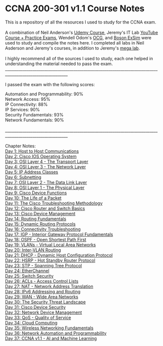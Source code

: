 # CCNA 200-301 v1.1 Course Notes
This is a repository of all the resources I used to study for the CCNA exam.\
\
A combination of Neil Anderson's [Udemy Course](https://www.udemy.com/course/ccna-complete), Jeremy's IT Lab [YouTube Course + Practice Exams](https://www.youtube.com/watch?v=H8W9oMNSuwo&list=PLxbwE86jKRgMpuZuLBivzlM8s2Dk5lXBQ), Wendell Odom's [OCG](https://www.ciscopress.com/store/ccna-200-301-official-cert-guide-library-9781587147142), and [Boson ExSim](https://www.boson.com/practice-exam/200-301-cisco-ccna-practice-exam) were used to study and compile the notes here. I completed all labs in Neil Asderson and Jeremy's courses, in addition to Jeremy's [mega lab](https://www.youtube.com/watch?v=2p7-MluKAgE&t). \
\
I highly recommend all of the sources I used to study, each one helped in understanding the material needed to pass the exam.\
______________________________________________________________________________________________________________\
\
I passed the exam with the following scores: 

Automation and Programmability: 90%\
Network Access: 95%\
IP Connectivity: 88%\
IP Services: 90%\
Security Fundamentals: 93%\
Network Fundamentals: 90%\
\
______________________________________________________________________________________________________________\
\
Chapter Notes:\
[Day 1: Host to Host Communications](https://github.com/jm-frick/CCNA/blob/main/Notes/Day%201%3A%20Host%20to%20Host%20Communications)\
[Day 2: Cisco IOS Operating System](https://github.com/jm-frick/CCNA/blob/main/Notes/Day%202%3A%20Cisco%20IOS%20Operating%20System)\
[Day 3: OSI Layer 4 - The Transport Layer](https://github.com/jm-frick/CCNA/blob/main/Notes/Day%203%3A%20OSI%20Layer%204%20-%20The%20Transport%20Layer)\
[Day 4: OSI Layer 3 - The Network Layer](https://github.com/jm-frick/CCNA/blob/main/Notes/Day%204%3A%20OSI%20Layer%203%20-%20The%20Network%20Layer)\
[Day 5: IP Address Classes](https://github.com/jm-frick/CCNA/blob/main/Notes/Day%205%3A%20IP%20Address%20Classes)\
[Day 6: Subnetting](https://github.com/jm-frick/CCNA/blob/main/Notes/Day%206%3A%20Subnetting)\
[Day 7: OSI Layer 2 - The Data Link Layer](https://github.com/jm-frick/CCNA/blob/main/Notes/Day%207%3A%20OSI%20Layer%202%20-%20The%20Data%20Link%20Layer)\
[Day 8: OSI Layer 1 - The Physical Layer](https://github.com/jm-frick/CCNA/blob/main/Notes/Day%208%3A%20OSI%20Layer%201%20-%20The%20Physical%20Layer)\
[Day 9: Cisco Device Functions](https://github.com/jm-frick/CCNA/blob/main/Notes/Day%209%3A%20Cisco%20Device%20Functions)\
[Day 10: The Life of a Packet](https://github.com/jm-frick/CCNA/blob/main/Notes/Day%2010%3A%20The%20Life%20of%20a%20Packet)\
[Day 11: The Cisco Troubleshooting Methodology](https://github.com/jm-frick/CCNA/blob/main/Notes/Day%2011%3A%20%20The%20Cisco%20Troubleshooting%20Methodology%20Define%20Problem%3A%20Clearly%20specify%20what%20the%20problem%20is)\
[Day 12: Cisco Router and Switch Basics](https://github.com/jm-frick/CCNA/blob/main/Notes/Day%2012%3A%20Cisco%20Router%20and%20Switch%20Basics)\
[Day 13: Cisco Device Management](https://github.com/jm-frick/CCNA/blob/main/Notes/Day%2013%3A%20Cisco%20Device%20Management)\
[Day 14: Routing Fundamentals](https://github.com/jm-frick/CCNA/blob/main/Notes/Day%2014%3A%20Routing%20Fundamentals)\
[Day 15: Dynamic Routing Protocols](https://github.com/jm-frick/CCNA/blob/main/Notes/Day%2015%3A%20Dynamic%20Routing%20Protocols)\
[Day 16: Connectivity Troubleshooting](https://github.com/jm-frick/CCNA/blob/main/Notes/Day%2015%3A%20Dynamic%20Routing%20Protocols)\
[Day 17: IGP - Interior Gateway Protocol Fundamentals](https://github.com/jm-frick/CCNA/blob/main/Notes/Day%2017%3A%20IGP%20-%20Interior%20Gateway%20Protocol%20Fundamentals)\
[Day 18: OSPF - Open Shortest Path First](https://github.com/jm-frick/CCNA/blob/main/Notes/Day%2018%3A%20OSPF%20-%20Open%20Shortest%20Path%20First)\
[Day 19: VLANs - Virtual Local Area Networks](https://github.com/jm-frick/CCNA/blob/main/Notes/Day%2019%20-%20VLANs%3A%20Virtual%20Local%20Area%20Networks)\
[Day 20: Inter-VLAN Routing](https://github.com/jm-frick/CCNA/blob/main/Notes/Day%2020%3A%20Inter-VLAN%20Routing)\
[Day 21: DHCP - Dynamic Host Configuration Protocol](https://github.com/jm-frick/CCNA/blob/main/Notes/Day%2021%3A%20DHCP%20-%20Dynamic%20Host%20Configuration%20Protocol)\
[Day 22: HSRP - Hot Standby Router Protocol](https://github.com/jm-frick/CCNA/blob/main/Notes/Day%2022%3A%20HSRP%20-%20Hot%20Standby%20Router%20Protocol)\
[Day 23: STP - Spanning Tree Protocol](https://github.com/jm-frick/CCNA/blob/main/Notes/Day%2023%3A%20STP%20-%20Spanning%20Tree%20Protocol)\
[Day 24: EtherChannel](https://github.com/jm-frick/CCNA/blob/main/Notes/Day%2024%3A%20EtherChannel)\
[Day 25: Switch Security](https://github.com/jm-frick/CCNA/blob/main/Notes/Day%2025%3A%20Switch%20Security)\
[Day 26: ACLs - Access Control Lists](https://github.com/jm-frick/CCNA/blob/main/Notes/Day%2026%3A%20ACLs%20-%20Access%20Control%20Lists)\
[Day 27: NAT - Network Address Translation](https://github.com/jm-frick/CCNA/blob/main/Notes/Day%2027%3A%20NAT%20-%20Network%20Address%20Translation)\
[Day 28: IPv6 Addressing and Routing](https://github.com/jm-frick/CCNA/blob/main/Notes/Day%2028%3A%20IPv6%20Addressing%20and%20Routing)\
[Day 29: WAN - Wide Area Networks](https://github.com/jm-frick/CCNA/blob/main/Notes/Day%2029%3A%20WAN%20-%20Wide%20Area%20Networks)\
[Day 30: The Security Threat Landscape](https://github.com/jm-frick/CCNA/blob/main/Notes/Day%2030%3A%20The%20Security%20Threat%20Landscape)\
[Day 31: Cisco Device Security](https://github.com/jm-frick/CCNA/blob/main/Notes/Day%2031%3A%20Cisco%20Device%20Security)\
[Day 32: Network Device Management](https://github.com/jm-frick/CCNA/blob/main/Notes/Day%2032%3A%20Network%20Device%20Management)\
[Day 33: QoS - Quality of Service](https://github.com/jm-frick/CCNA/blob/main/Notes/Day%2033%3A%20QoS%20-%20Quality%20of%20Service)\
[Day 34: Cloud Computing](https://github.com/jm-frick/CCNA/blob/main/Notes/Day%2034%3A%20Cloud%20Computing)\
[Day 35: Wireless Networking Fundamentals](https://github.com/jm-frick/CCNA/blob/main/Notes/Day%2035%3A%20Wireless%20Networking%20Fundamentals)\
[Day 36: Network Automation and Programmability](https://github.com/jm-frick/CCNA/blob/main/Notes/Day%2036%3A%20Network%20Automation%20and%20Programmability)\
[Day 37: CCNA v1.1 - AI and Machine Learning](https://github.com/jm-frick/CCNA/blob/main/Notes/Day%2037%3A%20CCNA%20v1.1%20-%20AI%20and%20Machine%20Learning)


